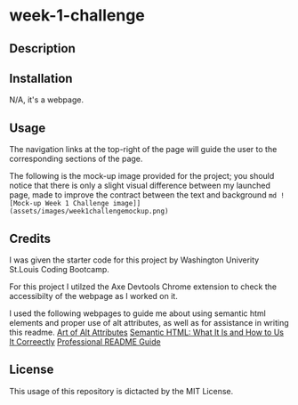 # week-1-challenge

## Description


## Installation

N/A, it's a webpage.

## Usage

The navigation links at the top-right of the page will guide the user to the corresponding sections of the page.

The following is the mock-up image provided for the project; you should notice that there is only a slight visual difference between my launched page, made to improve the contract between the text and background
    ```md
    ![Mock-up Week 1 Challenge image]](assets/images/week1challengemockup.png)
    ```

## Credits

I was given the starter code for this project by Washington Univerity St.Louis Coding Bootcamp.

For this project I utilzed the Axe Devtools Chrome extension to check the accessibilty of the webpage as I worked on it.

I used the following webpages to guide me about using semantic html elements and proper use of alt attributes, as well as for assistance in writing this readme.
[Art of Alt Attributes](https://accessible360.com/accessible360-blog/2020-11-10-the-art-of-alt-attributes/)
[Semantic HTML: What It Is and How to Us It Correectly](semrush.com/blog/semantic-html5-guide/)
[Professional README Guide](coding-boot-camp.github.io/full-stack/github/professional-readme-guide)

## License

This usage of this repository is dictacted by the MIT License.